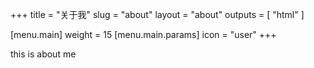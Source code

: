 +++
title = "关于我"
slug = "about"
layout = "about"
outputs = [ "html" ]

[menu.main]
weight = 15
  [menu.main.params]
  icon = "user"
+++

this is about me
